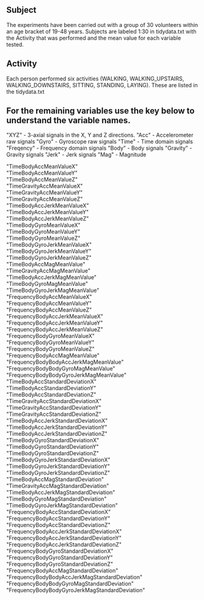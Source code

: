 ## Subject
The experiments have been carried out with a group of 30 volunteers within an age bracket of 19-48 years.
Subjects are labeled 1:30 in tidydata.txt with the Activity that was performed and the mean value for each variable tested.

## Activity
Each person performed six activities (WALKING, WALKING_UPSTAIRS, WALKING_DOWNSTAIRS, SITTING, STANDING, LAYING). 
These are listed in the tidydata.txt

## For the remaining variables use the key below to understand the variable names.
"XYZ" - 3-axial signals in the X, Y and Z directions.
"Acc" - Accelerometer raw signals
"Gyro" - Gyroscope raw signals
"Time" - Time domain signals
"Freqency" - Frequency domain signals
"Body" - Body signals
"Gravity" - Gravity signals
"Jerk" - Jerk signals
"Mag" - Magnitude 

"TimeBodyAccMeanValueX"                        
"TimeBodyAccMeanValueY"                        
"TimeBodyAccMeanValueZ"                        
"TimeGravityAccMeanValueX"                     
"TimeGravityAccMeanValueY"                     
"TimeGravityAccMeanValueZ"                     
"TimeBodyAccJerkMeanValueX"                    
"TimeBodyAccJerkMeanValueY"                    
"TimeBodyAccJerkMeanValueZ"                    
"TimeBodyGyroMeanValueX"                       
"TimeBodyGyroMeanValueY"                       
"TimeBodyGyroMeanValueZ"                       
"TimeBodyGyroJerkMeanValueX"                   
"TimeBodyGyroJerkMeanValueY"                   
"TimeBodyGyroJerkMeanValueZ"                   
"TimeBodyAccMagMeanValue"                      
"TimeGravityAccMagMeanValue"                   
"TimeBodyAccJerkMagMeanValue"                  
"TimeBodyGyroMagMeanValue"                     
"TimeBodyGyroJerkMagMeanValue"                 
"FrequencyBodyAccMeanValueX"                   
"FrequencyBodyAccMeanValueY"                   
"FrequencyBodyAccMeanValueZ"                   
"FrequencyBodyAccJerkMeanValueX"               
"FrequencyBodyAccJerkMeanValueY"               
"FrequencyBodyAccJerkMeanValueZ"               
"FrequencyBodyGyroMeanValueX"                  
"FrequencyBodyGyroMeanValueY"                  
"FrequencyBodyGyroMeanValueZ"                  
"FrequencyBodyAccMagMeanValue"                 
"FrequencyBodyBodyAccJerkMagMeanValue"         
"FrequencyBodyBodyGyroMagMeanValue"            
"FrequencyBodyBodyGyroJerkMagMeanValue"        
"TimeBodyAccStandardDeviationX"                
"TimeBodyAccStandardDeviationY"                
"TimeBodyAccStandardDeviationZ"                
"TimeGravityAccStandardDeviationX"             
"TimeGravityAccStandardDeviationY"             
"TimeGravityAccStandardDeviationZ"             
"TimeBodyAccJerkStandardDeviationX"            
"TimeBodyAccJerkStandardDeviationY"            
"TimeBodyAccJerkStandardDeviationZ"            
"TimeBodyGyroStandardDeviationX"               
"TimeBodyGyroStandardDeviationY"               
"TimeBodyGyroStandardDeviationZ"               
"TimeBodyGyroJerkStandardDeviationX"           
"TimeBodyGyroJerkStandardDeviationY"           
"TimeBodyGyroJerkStandardDeviationZ"           
"TimeBodyAccMagStandardDeviation"              
"TimeGravityAccMagStandardDeviation"           
"TimeBodyAccJerkMagStandardDeviation"          
"TimeBodyGyroMagStandardDeviation"             
"TimeBodyGyroJerkMagStandardDeviation"         
"FrequencyBodyAccStandardDeviationX"           
"FrequencyBodyAccStandardDeviationY"           
"FrequencyBodyAccStandardDeviationZ"           
"FrequencyBodyAccJerkStandardDeviationX"       
"FrequencyBodyAccJerkStandardDeviationY"       
"FrequencyBodyAccJerkStandardDeviationZ"       
"FrequencyBodyGyroStandardDeviationX"          
"FrequencyBodyGyroStandardDeviationY"          
"FrequencyBodyGyroStandardDeviationZ"          
"FrequencyBodyAccMagStandardDeviation"         
"FrequencyBodyBodyAccJerkMagStandardDeviation" 
"FrequencyBodyBodyGyroMagStandardDeviation"    
"FrequencyBodyBodyGyroJerkMagStandardDeviation"
